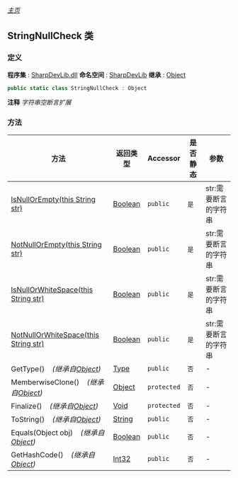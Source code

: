 ###### [主页](./Index.md "主页")
## StringNullCheck 类
### 定义
**程序集** : [SharpDevLib.dll](./SharpDevLib.assembly.md "SharpDevLib.dll")
**命名空间** : [SharpDevLib](./SharpDevLib.namespace.md "SharpDevLib")
**继承** : [Object](https://learn.microsoft.com/en-us/dotnet/api/system.object "Object")
``` csharp
public static class StringNullCheck : Object
```
**注释**
*字符串空断言扩展*

### 方法
|方法|返回类型|Accessor|是否静态|参数|
|---|---|---|---|---|
|[IsNullOrEmpty(this String str)](./SharpDevLib.StringNullCheck.IsNullOrEmpty.thisString.md "IsNullOrEmpty(this String str)")|[Boolean](https://learn.microsoft.com/en-us/dotnet/api/system.boolean "Boolean")|`public`|`是`|str:需要断言的字符串|
|[NotNullOrEmpty(this String str)](./SharpDevLib.StringNullCheck.NotNullOrEmpty.thisString.md "NotNullOrEmpty(this String str)")|[Boolean](https://learn.microsoft.com/en-us/dotnet/api/system.boolean "Boolean")|`public`|`是`|str:需要断言的字符串|
|[IsNullOrWhiteSpace(this String str)](./SharpDevLib.StringNullCheck.IsNullOrWhiteSpace.thisString.md "IsNullOrWhiteSpace(this String str)")|[Boolean](https://learn.microsoft.com/en-us/dotnet/api/system.boolean "Boolean")|`public`|`是`|str:需要断言的字符串|
|[NotNullOrWhiteSpace(this String str)](./SharpDevLib.StringNullCheck.NotNullOrWhiteSpace.thisString.md "NotNullOrWhiteSpace(this String str)")|[Boolean](https://learn.microsoft.com/en-us/dotnet/api/system.boolean "Boolean")|`public`|`是`|str:需要断言的字符串|
|GetType()&nbsp;&nbsp;&nbsp;&nbsp;*(继承自[Object](https://learn.microsoft.com/en-us/dotnet/api/system.object "Object"))*|[Type](https://learn.microsoft.com/en-us/dotnet/api/system.type "Type")|`public`|`否`|-|
|MemberwiseClone()&nbsp;&nbsp;&nbsp;&nbsp;*(继承自[Object](https://learn.microsoft.com/en-us/dotnet/api/system.object "Object"))*|[Object](https://learn.microsoft.com/en-us/dotnet/api/system.object "Object")|`protected`|`否`|-|
|Finalize()&nbsp;&nbsp;&nbsp;&nbsp;*(继承自[Object](https://learn.microsoft.com/en-us/dotnet/api/system.object "Object"))*|[Void](https://learn.microsoft.com/en-us/dotnet/api/system.void "Void")|`protected`|`否`|-|
|ToString()&nbsp;&nbsp;&nbsp;&nbsp;*(继承自[Object](https://learn.microsoft.com/en-us/dotnet/api/system.object "Object"))*|[String](https://learn.microsoft.com/en-us/dotnet/api/system.string "String")|`public`|`否`|-|
|Equals(Object obj)&nbsp;&nbsp;&nbsp;&nbsp;*(继承自[Object](https://learn.microsoft.com/en-us/dotnet/api/system.object "Object"))*|[Boolean](https://learn.microsoft.com/en-us/dotnet/api/system.boolean "Boolean")|`public`|`否`|-|
|GetHashCode()&nbsp;&nbsp;&nbsp;&nbsp;*(继承自[Object](https://learn.microsoft.com/en-us/dotnet/api/system.object "Object"))*|[Int32](https://learn.microsoft.com/en-us/dotnet/api/system.int32 "Int32")|`public`|`否`|-|


